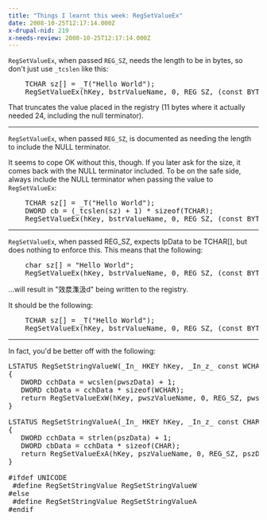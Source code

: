 ```yaml
---
title: "Things I learnt this week: RegSetValueEx"
date: 2008-10-25T12:17:14.000Z
x-drupal-nid: 219
x-needs-review: 2008-10-25T12:17:14.000Z
---
```

`RegSetValueEx`, when passed `REG_SZ`, needs the length to be in bytes, so don't just use `_tcslen` like this:

<pre>    TCHAR sz[] = _T("Hello World");
    RegSetValueEx(hKey, bstrValueName, 0, REG_SZ, (const BYTE *)sz, _tcslen(sz));</pre>

That truncates the value placed in the registry (11 bytes where it actually needed 24, including the null terminator).

* * *

`RegSetValueEx`, when passed `REG_SZ`, is documented as needing the length to include the NULL terminator.

It seems to cope OK without this, though. If you later ask for the size, it comes back with the NULL terminator included. To be on the safe side, always include the NULL terminator when passing the value to `RegSetValueEx`:

<pre>    TCHAR sz[] = _T("Hello World");
    DWORD cb = (_tcslen(sz) + 1) * sizeof(TCHAR);
    RegSetValueEx(hKey, bstrValueName, 0, REG_SZ, (const BYTE *)sz, cb);</pre>

* * *

`RegSetValueEx`, when passed REG_SZ, expects lpData to be TCHAR[], but does nothing to enforce this. This means that the following:

<pre>    char sz[] = "Hello World";
    RegSetValueEx(hKey, bstrValueName, 0, REG_SZ, (const BYTE *)sz, strlen(sz) + 1);</pre>

...will result in "效汬⁯潗汲d" being written to the registry.

It should be the following:

<pre>    TCHAR sz[] = _T("Hello World");
    RegSetValueEx(hKey, bstrValueName, 0, REG_SZ, (const BYTE *)sz, _tcslen(sz) + 1);</pre>

* * *

In fact, you'd be better off with the following:

<pre>LSTATUS RegSetStringValueW(_In_ HKEY hKey, _In_z_ const WCHAR *pwszValueName, _In_z_ const WCHAR *pwszData)
{
   DWORD cchData = wcslen(pwszData) + 1;
   DWORD cbData = cchData * sizeof(WCHAR);
   return RegSetValueExW(hKey, pwszValueName, 0, REG_SZ, pwszData, cbData);
}

LSTATUS RegSetStringValueA(_In_ HKEY hKey, _In_z_ const CHAR *pszValueName, _In_z_ const CHAR *pszData)
{
   DWORD cchData = strlen(pszData) + 1;
   DWORD cbData = cchData * sizeof(CHAR);
   return RegSetValueExA(hKey, pszValueName, 0, REG_SZ, pszData, cbData);
}

#ifdef UNICODE
 #define RegSetStringValue RegSetStringValueW
#else
 #define RegSetStringValue RegSetStringValueA
#endif
</pre>
